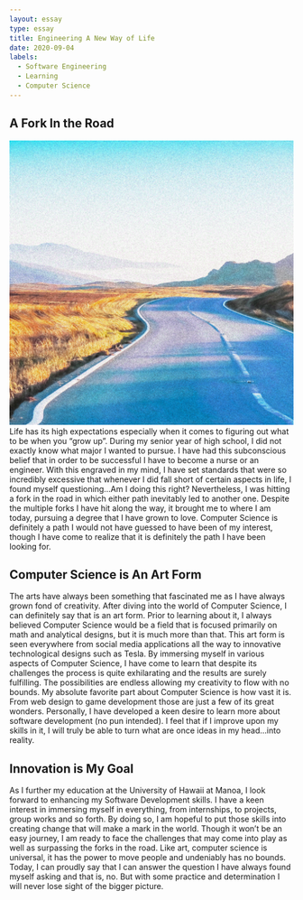 ```yaml
---
layout: essay
type: essay
title: Engineering A New Way of Life
date: 2020-09-04
labels:
  - Software Engineering
  - Learning
  - Computer Science
---
```


## A Fork In the Road

<img class="ui small left square floated image" src="../images/path.png">
Life has its high expectations especially when it comes to figuring out what to be when you “grow up”. During my senior year of high school, I did not exactly know what major I wanted to pursue. I have had this subconscious belief that in order to be successful I have to become a nurse or an engineer. With this engraved in my mind, I have set standards that were so incredibly excessive that whenever I did fall short of certain aspects in life, I found myself questioning...Am I doing this right? Nevertheless, I was hitting a fork in the road in which either path inevitably led to another one. Despite the multiple forks I have hit along the way, it brought me to where I am today, pursuing a degree that I have grown to love. Computer Science is definitely a path I would not have guessed to have been of my interest, though I have come to realize that it is definitely the path I have been looking for.

## Computer Science is An Art Form

The arts have always been something that fascinated me as I have always grown fond of creativity. After diving into the world of Computer Science, I can definitely say that is an art form. Prior to learning about it, I always believed Computer Science would be a field that is focused primarily on math and analytical designs, but it is much more than that. This art form is seen everywhere from social media applications all the way to innovative technological designs such as Tesla. By immersing myself in various aspects of Computer Science, I have come to learn that despite its challenges the process is quite exhilarating and the results are surely fulfilling. The possibilities are endless allowing my creativity to flow with no bounds. My absolute favorite part about Computer Science is how vast it is. From web design to game development those are just a few of its great wonders. Personally, I have developed a keen desire to learn more about software development (no pun intended). I feel that if I improve upon my skills in it, I will truly be able to turn what are once ideas in my head…into reality. 

## Innovation is My Goal

As I further my education at the University of Hawaii at Manoa, I look forward to enhancing my Software Development skills. I have a keen interest in immersing myself in everything, from internships, to projects, group works and so forth. By doing so, I am hopeful to put those skills into creating change that will make a mark in the world. Though it won’t be an easy journey, I am ready to face the challenges that may come into play as well as surpassing the forks in the road. Like art, computer science is universal, it has the power to move people and undeniably has no bounds. Today, I can proudly say that I can answer the question I have always found myself asking and that is, no. But with some practice and determination I will never lose sight of the bigger picture. 
